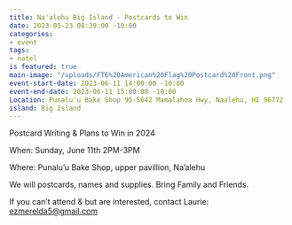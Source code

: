 ```yaml
---
title: Na'alehu Big Island - Postcards to Win
date: 2023-05-23 08:39:00 -10:00
categories:
- event
tags:
- natel
is featured: true
main-image: "/uploads/FT6%20American%20Flag%20Postcard%20Front.png"
event-start-date: 2023-06-11 14:00:00 -10:00
event-end-date: 2023-06-11 15:00:00 -10:00
Location: Punalu'u Bake Shop 95-5642 Mamalahoa Hwy, Naalehu, HI 96772
island: Big Island
---
```


Postcard Writing & Plans to Win in 2024

When: Sunday, June 11th 2PM-3PM

Where: Punalu’u Bake Shop, upper pavillion, Na’alehu

We will postcards, names and supplies. Bring Family and Friends.

If you can’t attend & but are interested, contact Laurie: ezmerelda5@gmail.com